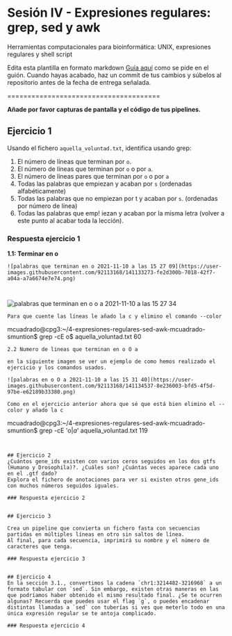 # Sesión IV - Expresiones regulares: grep, sed y awk

Herramientas computacionales para bioinformática: UNIX, expresiones regulares y shell script

Edita esta plantilla en formato markdown [Guía aquí](https://guides.github.com/features/mastering-markdown/) como se pide en el guión. 
Cuando hayas acabado, haz un commit de tus cambios y súbelos al repositorio antes de la fecha de entrega señalada. 

======================================

**Añade por favor capturas de pantalla y el código de tus pipelines.**


## Ejercicio 1
Usando el fichero `aquella_voluntad.txt`, identifica usando grep:

1. El número de líneas que terminan por `o`. 
2. El número de líneas que terminan por `o` o por `a`. 
3. El número de líneas pares que terminan por `o` o por `a`
4. Todas las palabras que empiezan y acaban por `s` (ordenadas alfabéticamente)
5. Todas las palabras que no empiezan por t y acaban por `s`. (ordenadas por número de línea)
6. Todas las palabras que emp!
iezan y acaban por la misma letra (volver a este punto al acabar toda la lección). 

### Respuesta ejercicio 1

**1.1: Terminar en o**

```
![palabras que terminan en o 2021-11-10 a las 15 27 09](https://user-images.githubusercontent.com/92113168/141133273-fe2d300b-7018-42f7-a04a-a7a6674e7e74.png)



```


![palabras que terminan en o o a 2021-11-10 a las 15 27 34](https://user-images.githubusercontent.com/92113168/141132258-48e97082-8cf3-41bf-a655-0cbcd20e83b8.png)

```
Para que cuente las líneas le añado la c y elimino el comando --color

```
mcuadrado@cpg3:~/4-expresiones-regulares-sed-awk-mcuadrado-smuntion$ grep -cE o$ aquella_voluntad.txt 
60
```
2.2 Numero de lineas que terminan en o O a

en la siguiente imagen se ver un ejemplo de como hemos realizado el ejercicio y los comandos usados.

![palabras en o O a 2021-11-10 a las 15 31 40](https://user-images.githubusercontent.com/92113168/141134537-8e236003-bfd5-4f5d-97be-e62189b33380.png)

Como en el ejercicio anterior ahora que sé que está bien elimino el --color y añado la c
```
mcuadrado@cpg3:~/4-expresiones-regulares-sed-awk-mcuadrado-smuntion$ grep -cE 'o$|a$' aquella_voluntad.txt 
119
```


## Ejercicio 2
¿Cuántos gene_ids existen con varios ceros seguidos en los dos gtfs (Humano y Drosophila)?. ¿Cuáles son? ¿Cuántas veces aparece cada uno en el .gtf dado?
Explora el fichero de anotaciones para ver si existen otros gene_ids con muchos números seguidos iguales.

### Respuesta ejercicio 2


## Ejercicio 3

Crea un pipeline que convierta un fichero fasta con secuencias partidas en múltiples líneas en otro sin saltos de línea. 
Al final, para cada secuencia, imprimirá su nombre y el número de caracteres que tenga. 

### Respuesta ejercicio 3


## Ejercicio 4
En la sección 3.1., convertimos la cadena `chr1:3214482-3216968` a un formato tabular con `sed`. Sin embargo, existen otras maneras en las que podríamos haber obtenido el mismo resultado final. ¿Se te ocurren algunas? Recuerda que puedes usar el flag `g`, o puedes encadenar distintas llamadas a `sed` con tuberías si ves que meterlo todo en una única expresión regular se te antoja complicado. 

### Respuesta ejercicio 4

